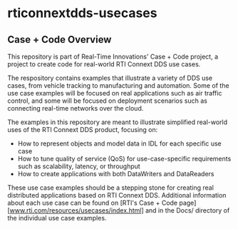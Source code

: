 rticonnextdds-usecases
======================

Case + Code Overview
--------------------

This repository is part of Real-Time Innovations' Case + Code project, 
a project to create code for real-world RTI Connext DDS use cases.

The respository contains examples that illustrate a variety of DDS use cases, 
from vehicle tracking to manufacturing and automation.  Some of the use case
examples will be focused on real applications such as air traffic control, 
and some will be focused on deployment scenarios such as connecting real-time
networks over the cloud.

The examples in this repository are meant to illustrate simplified real-world 
uses of the RTI Connext DDS product, focusing on:
- How to represent objects and model data in IDL for each specific use case
- How to tune quality of service (QoS) for use-case-specific requirements such as scalability, latency, or throughput
- How to create applications with both DataWriters and DataReaders

These use case examples should be a stepping stone for creating real 
distributed applications based on RTI Connext DDS. Additional information 
about each use case can be found on [RTI's Case + Code page][www.rti.com/resources/usecases/index.html]
and in the Docs/ directory of the individual use case examples.
